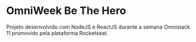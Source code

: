 # OmniWeek Be The Hero

Projeto desenvolvido com NodeJS e ReactJS durante a semana Omnistack 11 promovido pela plataforma Rocketseat.
